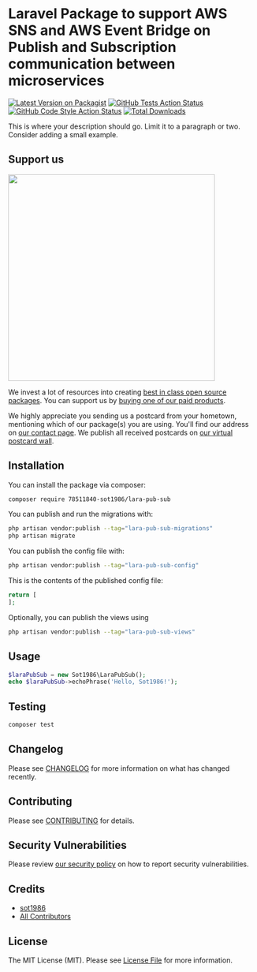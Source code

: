 # Laravel Package to support AWS SNS and AWS Event Bridge on Publish and Subscription communication between microservices

[![Latest Version on Packagist](https://img.shields.io/packagist/v/78511840-sot1986/lara-pub-sub.svg?style=flat-square)](https://packagist.org/packages/78511840-sot1986/lara-pub-sub)
[![GitHub Tests Action Status](https://img.shields.io/github/actions/workflow/status/78511840-sot1986/lara-pub-sub/run-tests.yml?branch=main&label=tests&style=flat-square)](https://github.com/78511840-sot1986/lara-pub-sub/actions?query=workflow%3Arun-tests+branch%3Amain)
[![GitHub Code Style Action Status](https://img.shields.io/github/actions/workflow/status/78511840-sot1986/lara-pub-sub/fix-php-code-style-issues.yml?branch=main&label=code%20style&style=flat-square)](https://github.com/78511840-sot1986/lara-pub-sub/actions?query=workflow%3A"Fix+PHP+code+style+issues"+branch%3Amain)
[![Total Downloads](https://img.shields.io/packagist/dt/78511840-sot1986/lara-pub-sub.svg?style=flat-square)](https://packagist.org/packages/78511840-sot1986/lara-pub-sub)

This is where your description should go. Limit it to a paragraph or two. Consider adding a small example.

## Support us

[<img src="https://github-ads.s3.eu-central-1.amazonaws.com/lara-pub-sub.jpg?t=1" width="419px" />](https://spatie.be/github-ad-click/lara-pub-sub)

We invest a lot of resources into creating [best in class open source packages](https://spatie.be/open-source). You can support us by [buying one of our paid products](https://spatie.be/open-source/support-us).

We highly appreciate you sending us a postcard from your hometown, mentioning which of our package(s) you are using. You'll find our address on [our contact page](https://spatie.be/about-us). We publish all received postcards on [our virtual postcard wall](https://spatie.be/open-source/postcards).

## Installation

You can install the package via composer:

```bash
composer require 78511840-sot1986/lara-pub-sub
```

You can publish and run the migrations with:

```bash
php artisan vendor:publish --tag="lara-pub-sub-migrations"
php artisan migrate
```

You can publish the config file with:

```bash
php artisan vendor:publish --tag="lara-pub-sub-config"
```

This is the contents of the published config file:

```php
return [
];
```

Optionally, you can publish the views using

```bash
php artisan vendor:publish --tag="lara-pub-sub-views"
```

## Usage

```php
$laraPubSub = new Sot1986\LaraPubSub();
echo $laraPubSub->echoPhrase('Hello, Sot1986!');
```

## Testing

```bash
composer test
```

## Changelog

Please see [CHANGELOG](CHANGELOG.md) for more information on what has changed recently.

## Contributing

Please see [CONTRIBUTING](CONTRIBUTING.md) for details.

## Security Vulnerabilities

Please review [our security policy](../../security/policy) on how to report security vulnerabilities.

## Credits

- [sot1986](https://github.com/78511840+sot1986)
- [All Contributors](../../contributors)

## License

The MIT License (MIT). Please see [License File](LICENSE.md) for more information.
